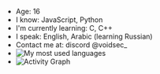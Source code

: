 - Age: 16
- I know: JavaScript, Python
- I'm currently learning: C, C++
- I speak: English, Arabic (learning Russian)
- Contact me at: discord @voidsec_
- ![My most used languages](https://github-readme-stats.vercel.app/api/top-langs/?username=kktavoidsec&layout=compact)
- ![Activity Graph](https://github-readme-activity-graph.cyclic.app/graph?username=YOUR_USERNAME)

